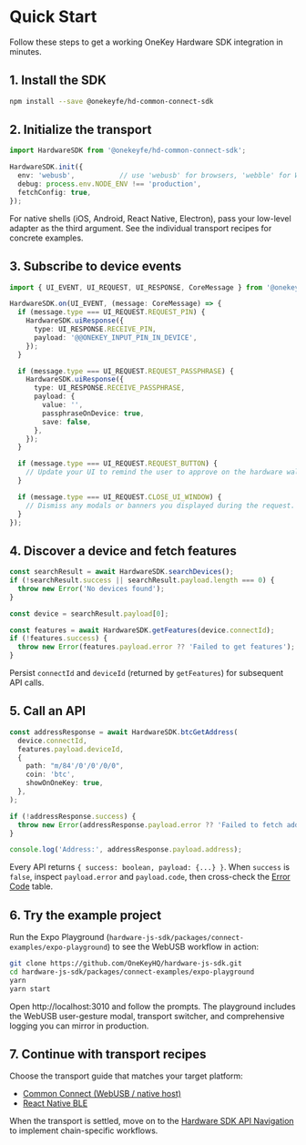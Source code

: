 # Quick Start

Follow these steps to get a working OneKey Hardware SDK integration in minutes.

## 1. Install the SDK

```bash
npm install --save @onekeyfe/hd-common-connect-sdk
```

## 2. Initialize the transport

```typescript
import HardwareSDK from '@onekeyfe/hd-common-connect-sdk';

HardwareSDK.init({
  env: 'webusb',           // use 'webusb' for browsers, 'webble' for Web BLE, 'lowlevel' for native shells
  debug: process.env.NODE_ENV !== 'production',
  fetchConfig: true,
});
```

For native shells (iOS, Android, React Native, Electron), pass your low-level adapter as the third argument. See the individual transport recipes for concrete examples.

## 3. Subscribe to device events

```typescript
import { UI_EVENT, UI_REQUEST, UI_RESPONSE, CoreMessage } from '@onekeyfe/hd-core';

HardwareSDK.on(UI_EVENT, (message: CoreMessage) => {
  if (message.type === UI_REQUEST.REQUEST_PIN) {
    HardwareSDK.uiResponse({
      type: UI_RESPONSE.RECEIVE_PIN,
      payload: '@@ONEKEY_INPUT_PIN_IN_DEVICE',
    });
  }

  if (message.type === UI_REQUEST.REQUEST_PASSPHRASE) {
    HardwareSDK.uiResponse({
      type: UI_RESPONSE.RECEIVE_PASSPHRASE,
      payload: {
        value: '',
        passphraseOnDevice: true,
        save: false,
      },
    });
  }

  if (message.type === UI_REQUEST.REQUEST_BUTTON) {
    // Update your UI to remind the user to approve on the hardware wallet.
  }

  if (message.type === UI_REQUEST.CLOSE_UI_WINDOW) {
    // Dismiss any modals or banners you displayed during the request.
  }
});
```

## 4. Discover a device and fetch features

```typescript
const searchResult = await HardwareSDK.searchDevices();
if (!searchResult.success || searchResult.payload.length === 0) {
  throw new Error('No devices found');
}

const device = searchResult.payload[0];

const features = await HardwareSDK.getFeatures(device.connectId);
if (!features.success) {
  throw new Error(features.payload.error ?? 'Failed to get features');
}
```

Persist `connectId` and `deviceId` (returned by `getFeatures`) for subsequent API calls.

## 5. Call an API

```typescript
const addressResponse = await HardwareSDK.btcGetAddress(
  device.connectId,
  features.payload.deviceId,
  {
    path: "m/84'/0'/0'/0/0",
    coin: 'btc',
    showOnOneKey: true,
  },
);

if (!addressResponse.success) {
  throw new Error(addressResponse.payload.error ?? 'Failed to fetch address');
}

console.log('Address:', addressResponse.payload.address);
```

Every API returns `{ success: boolean, payload: {...} }`. When `success` is `false`, inspect `payload.error` and `payload.code`, then cross-check the [Error Code](references/hardware-sdk/api-reference/error-code.md) table.

## 6. Try the example project

Run the Expo Playground (`hardware-js-sdk/packages/connect-examples/expo-playground`) to see the WebUSB workflow in action:

```bash
git clone https://github.com/OneKeyHQ/hardware-js-sdk.git
cd hardware-js-sdk/packages/connect-examples/expo-playground
yarn
yarn start
```

Open http://localhost:3010 and follow the prompts. The playground includes the WebUSB user-gesture modal, transport switcher, and comprehensive logging you can mirror in production.

## 7. Continue with transport recipes

Choose the transport guide that matches your target platform:

- [Common Connect (WebUSB / native host)](transport-recipes/common-connect.md)
- [React Native BLE](transport-recipes/react-native-ble.md)

When the transport is settled, move on to the [Hardware SDK API Navigation](references/hardware-sdk/README.md) to implement chain-specific workflows.

